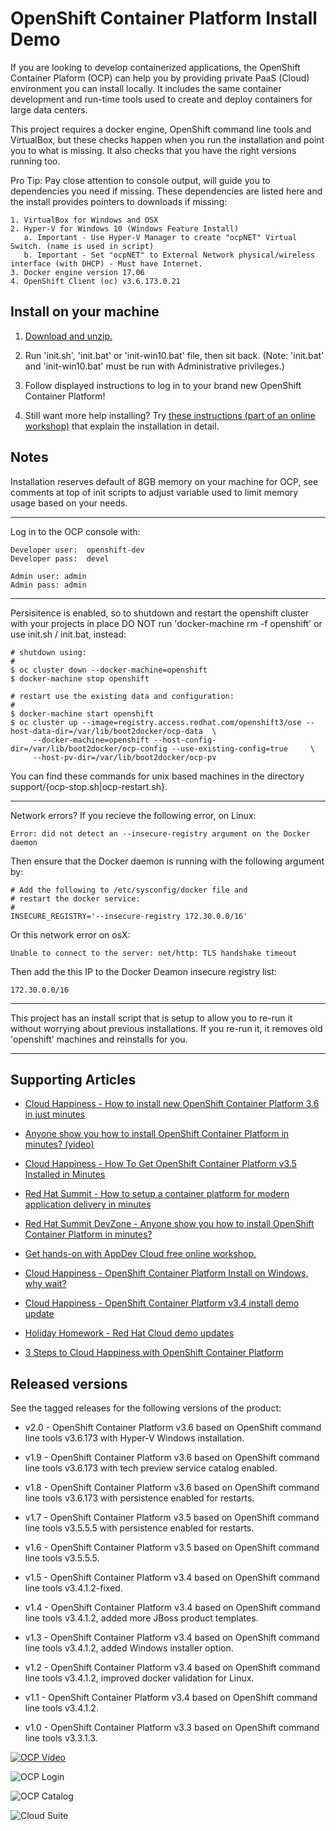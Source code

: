OpenShift Container Platform Install Demo
=========================================
If you are looking to develop containerized applications, the OpenShift Container Plaform (OCP) can help you by providing 
private PaaS (Cloud) environment you can install locally. It includes the same container development and run-time 
tools used to create and deploy containers for large data centers. 

This project requires a docker engine, OpenShift command line tools and VirtualBox, but these checks happen when you run the
installation and point you to what is missing. It also checks that you have the right versions running too.

Pro Tip: Pay close attention to console output, will guide you to dependencies you need if missing. These dependencies are 
listed here and the install provides pointers to downloads if missing:

   ```
   1. VirtualBox for Windows and OSX
   2. Hyper-V for Windows 10 (Windows Feature Install)
      a. Important - Use Hyper-V Manager to create "ocpNET" Virtual Switch. (name is used in script)
      b. Important - Set "ocpNET" to External Network physical/wireless interface (with DHCP) - Must have Internet.
   3. Docker engine version 17.06
   4. OpenShift Client (oc) v3.6.173.0.21
   ```


Install on your machine
-----------------------
1. [Download and unzip.](https://github.com/redhatdemocentral/ocp-install-demo/archive/master.zip)

2. Run 'init.sh', 'init.bat' or 'init-win10.bat' file, then sit back. (Note: 'init.bat' and 'init-win10.bat' must be run with Administrative privileges.)

3. Follow displayed instructions to log in to your brand new OpenShift Container Platform!

4. Still want more help installing? Try <a href="https://appdevcloudworkshop.github.io/lab01.html" target="_blank">these 
instructions (part of an online workshop)</a> that explain the installation in detail.


Notes
-----
Installation reserves default of 8GB memory on your machine for OCP, see comments at top of init scripts to adjust variable 
used to limit memory usage based on your needs.

-----

Log in to the OCP console with:
   
   ```
   Developer user:  openshift-dev
   Developer pass:  devel

   Admin user: admin
   Admin pass: admin
   ```

------

Persisitence is enabled, so to shutdown and restart the openshift cluster with your projects in place DO NOT
run 'docker-machine rm -f openshift' or use init.sh / init.bat, instead:

   ```
   # shutdown using:
   #
   $ oc cluster down --docker-machine=openshift
   $ docker-machine stop openshift

   # restart use the existing data and configuration:
   #
   $ docker-machine start openshift
   $ oc cluster up --image=registry.access.redhat.com/openshift3/ose --host-data-dir=/var/lib/boot2docker/ocp-data  \
        --docker-machine=openshift --host-config-dir=/var/lib/boot2docker/ocp-config --use-existing-config=true     \
        --host-pv-dir=/var/lib/boot2docker/ocp-pv
   ```

You can find these commands for unix based machines in the directory support/{ocp-stop.sh|ocp-restart.sh}.

-----

Network errors? If you recieve the following error, on Linux:

   ```
   Error: did not detect an --insecure-registry argument on the Docker daemon
   ```

Then ensure that the Docker daemon is running with the following argument by:

   ```
   # Add the following to /etc/sysconfig/docker file and
   # restart the docker service:
   #
   INSECURE_REGISTRY='--insecure-registry 172.30.0.0/16'
   ```

Or this network error on osX:

   ```
   Unable to connect to the server: net/http: TLS handshake timeout
   ```

Then add the this IP to the Docker Deamon insecure registry list:

   ```
   172.30.0.0/16

   ```

-----

This project has an install script that is setup to allow you to re-run it without worrying about previous
installations. If you re-run it, it removes old 'openshift' machines and reinstalls for you. 

-----


Supporting Articles
-------------------
- [Cloud Happiness - How to install new OpenShift Container Platform 3.6 in just minutes](http://www.schabell.org/2017/08/cloud-happiness-how-to-install-new-openshift-v36-in-minutes.html)

- [Anyone show you how to install OpenShift Container Platform in minutes? (video)](http://www.schabell.org/2017/06/howto-install-openshift-container-platform-in-minutes-video.html)

- [Cloud Happiness - How To Get OpenShift Container Platform v3.5 Installed in Minutes](http://www.schabell.org/2017/05/cloud-happiness-how-to-get-openshift.html)

- [Red Hat Summit - How to setup a container platform for modern application delivery in minutes](http://www.schabell.org/2017/05/redhat-summit-how-to-setup-container-platform-slides.html)

- [Red Hat Summit DevZone - Anyone show you how to install OpenShift Container Platform in minutes?](http://www.schabell.org/2017/05/devzone-how-to-install-openshift-slides.html)

- [Get hands-on with AppDev Cloud free online workshop.](http://appdevcloudworkshop.github.io)

- [Cloud Happiness - OpenShift Container Platform Install on Windows, why wait?](http://www.schabell.org/2017/03/cloud-happiness-openshift-container-platform-windows-install.html)

- [Cloud Happiness - OpenShift Container Platform v3.4 install demo update](http://www.schabell.org/2017/02/cloud-happiness-openshift-container-platform-install-updated.html)

- [Holiday Homework - Red Hat Cloud demo updates](http://www.schabell.org/2016/12/holiday-homework-redhat-cloud-demo-updates.html)

- [3 Steps to Cloud Happiness with OpenShift Container Platform](http://www.schabell.org/2016/11/3-steps-to-cloud-happiness-with-ocp.html)


Released versions
-----------------
See the tagged releases for the following versions of the product:

- v2.0 - OpenShift Container Platform v3.6 based on OpenShift command line tools v3.6.173 with Hyper-V Windows installation.

- v1.9 - OpenShift Container Platform v3.6 based on OpenShift command line tools v3.6.173 with tech preview service catalog enabled.

- v1.8 - OpenShift Container Platform v3.6 based on OpenShift command line tools v3.6.173 with persistence enabled for restarts.

- v1.7 - OpenShift Container Platform v3.5 based on OpenShift command line tools v3.5.5.5 with persistence enabled for restarts.

- v1.6 - OpenShift Container Platform v3.5 based on OpenShift command line tools v3.5.5.5.

- v1.5 - OpenShift Container Platform v3.4 based on OpenShift command line tools v3.4.1.2-fixed.

- v1.4 - OpenShift Container Platform v3.4 based on OpenShift command line tools v3.4.1.2, added more JBoss product templates.

- v1.3 - OpenShift Container Platform v3.4 based on OpenShift command line tools v3.4.1.2, added Windows installer option.

- v1.2 - OpenShift Container Platform v3.4 based on OpenShift command line tools v3.4.1.2, improved docker validation for Linux.

- v1.1 - OpenShift Container Platform v3.4 based on OpenShift command line tools v3.4.1.2.

- v1.0 - OpenShift Container Platform v3.3 based on OpenShift command line tools v3.3.1.3.

[![OCP Video](https://github.com/redhatdemocentral/ocp-install-demo/blob/master/docs/demo-images/ocp-install-video.png?raw=true)](https://youtu.be/Rj0We91ec9Y)

![OCP Login](https://github.com/redhatdemocentral/ocp-install-demo/blob/master/docs/demo-images/ocp-login.png?raw=true)

![OCP Catalog](https://github.com/redhatdemocentral/ocp-install-demo/blob/master/docs/demo-images/ocp-service-catalog.png?raw=true)

![Cloud Suite](https://github.com/redhatdemocentral/ocp-install-demo/blob/master/docs/demo-images/rhcs-arch.png?raw=true)


